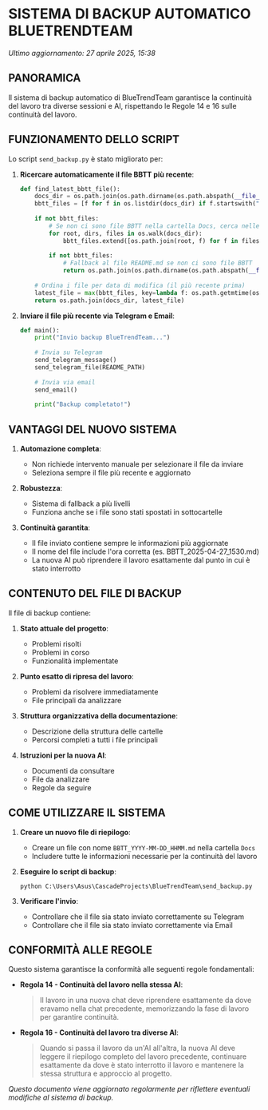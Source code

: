 # SISTEMA DI BACKUP AUTOMATICO BLUETRENDTEAM
*Ultimo aggiornamento: 27 aprile 2025, 15:38*

## PANORAMICA

Il sistema di backup automatico di BlueTrendTeam garantisce la continuità del lavoro tra diverse sessioni e AI, rispettando le Regole 14 e 16 sulle continuità del lavoro.

## FUNZIONAMENTO DELLO SCRIPT

Lo script `send_backup.py` è stato migliorato per:

1. **Ricercare automaticamente il file BBTT più recente**:
   ```python
   def find_latest_bbtt_file():
       docs_dir = os.path.join(os.path.dirname(os.path.abspath(__file__)), "Docs")
       bbtt_files = [f for f in os.listdir(docs_dir) if f.startswith("BBTT_") and f.endswith(".md")]
       
       if not bbtt_files:
           # Se non ci sono file BBTT nella cartella Docs, cerca nelle sottocartelle
           for root, dirs, files in os.walk(docs_dir):
               bbtt_files.extend([os.path.join(root, f) for f in files if f.startswith("BBTT_") and f.endswith(".md")])
           
           if not bbtt_files:
               # Fallback al file README.md se non ci sono file BBTT
               return os.path.join(os.path.dirname(os.path.abspath(__file__)), "Docs", "README.md")
       
       # Ordina i file per data di modifica (il più recente prima)
       latest_file = max(bbtt_files, key=lambda f: os.path.getmtime(os.path.join(docs_dir, f)))
       return os.path.join(docs_dir, latest_file)
   ```

2. **Inviare il file più recente via Telegram e Email**:
   ```python
   def main():
       print("Invio backup BlueTrendTeam...")
       
       # Invia su Telegram
       send_telegram_message()
       send_telegram_file(README_PATH)
       
       # Invia via email
       send_email()
       
       print("Backup completato!")
   ```

## VANTAGGI DEL NUOVO SISTEMA

1. **Automazione completa**:
   - Non richiede intervento manuale per selezionare il file da inviare
   - Seleziona sempre il file più recente e aggiornato

2. **Robustezza**:
   - Sistema di fallback a più livelli
   - Funziona anche se i file sono stati spostati in sottocartelle

3. **Continuità garantita**:
   - Il file inviato contiene sempre le informazioni più aggiornate
   - Il nome del file include l'ora corretta (es. BBTT_2025-04-27_1530.md)
   - La nuova AI può riprendere il lavoro esattamente dal punto in cui è stato interrotto

## CONTENUTO DEL FILE DI BACKUP

Il file di backup contiene:

1. **Stato attuale del progetto**:
   - Problemi risolti
   - Problemi in corso
   - Funzionalità implementate

2. **Punto esatto di ripresa del lavoro**:
   - Problemi da risolvere immediatamente
   - File principali da analizzare

3. **Struttura organizzativa della documentazione**:
   - Descrizione della struttura delle cartelle
   - Percorsi completi a tutti i file principali

4. **Istruzioni per la nuova AI**:
   - Documenti da consultare
   - File da analizzare
   - Regole da seguire

## COME UTILIZZARE IL SISTEMA

1. **Creare un nuovo file di riepilogo**:
   - Creare un file con nome `BBTT_YYYY-MM-DD_HHMM.md` nella cartella `Docs`
   - Includere tutte le informazioni necessarie per la continuità del lavoro

2. **Eseguire lo script di backup**:
   ```
   python C:\Users\Asus\CascadeProjects\BlueTrendTeam\send_backup.py
   ```

3. **Verificare l'invio**:
   - Controllare che il file sia stato inviato correttamente su Telegram
   - Controllare che il file sia stato inviato correttamente via Email

## CONFORMITÀ ALLE REGOLE

Questo sistema garantisce la conformità alle seguenti regole fondamentali:

- **Regola 14 - Continuità del lavoro nella stessa AI**:
  > Il lavoro in una nuova chat deve riprendere esattamente da dove eravamo nella chat precedente, memorizzando la fase di lavoro per garantire continuità.

- **Regola 16 - Continuità del lavoro tra diverse AI**:
  > Quando si passa il lavoro da un'AI all'altra, la nuova AI deve leggere il riepilogo completo del lavoro precedente, continuare esattamente da dove è stato interrotto il lavoro e mantenere la stessa struttura e approccio al progetto.

*Questo documento viene aggiornato regolarmente per riflettere eventuali modifiche al sistema di backup.*
